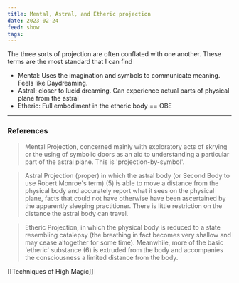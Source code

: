 ```yaml
---
title: Mental, Astral, and Etheric projection
date: 2023-02-24
feed: show
tags:
---
```

The three sorts of projection are often conflated with one another. These terms are the most standard that I can find

-   Mental: Uses the imagination and symbols to communicate meaning. Feels like Daydreaming.
-   Astral: closer to lucid dreaming. Can experience actual parts of physical plane from the astral
-   Etheric: Full embodiment in the etheric body == OBE

___
### References
> Mental Projection, concerned mainly with exploratory acts of skrying or the using of symbolic doors as an aid to understanding a particular part of the astral plane. This is 'projection-by-symbol'.

> Astral Projection (proper) in which the astral body (or Second Body to use Robert Monroe's term) (5) is able to move a distance from the physical body and accurately report what it sees on the physical plane, facts that could not have otherwise have been ascertained by the apparently sleeping practitioner. There is little restriction on the distance the astral body can travel.

> Etheric Projection, in which the physical body is reduced to a state resembling catalepsy (the breathing in fact becomes very shallow and may cease altogether for some time). Meanwhile, more of the basic 'etheric' substance (6) is extruded from the body and accompanies the consciousness a limited distance from the body.

[[Techniques of High Magic]]